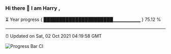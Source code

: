 ### Hi there 👋 I am Harry , 

⏳ Year progress { ██████████████████████▁▁▁▁▁▁▁▁ } 75.12 %

---

⏰ Updated on Sat, 02 Oct 2021 04:19:58 GMT

![Progress Bar CI](https://github.com/duykhang68/duykhang68/workflows/Progress%20Bar%20CI/badge.svg)

